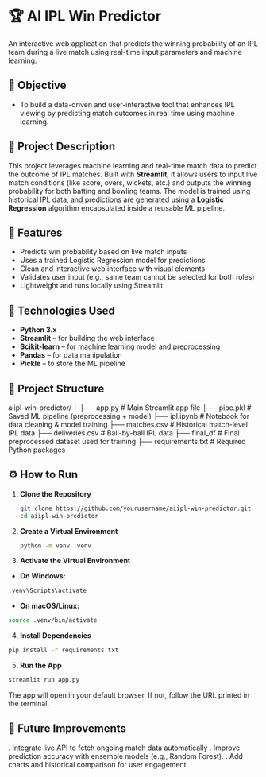 # 🏆 AI IPL Win Predictor

An interactive web application that predicts the winning probability of an IPL team during a live match using real-time input parameters and machine learning.

## 🎯 Objective
- To build a data-driven and user-interactive tool that enhances IPL viewing by predicting match outcomes in real time using machine learning.

## 📌 Project Description

This project leverages machine learning and real-time match data to predict the outcome of IPL matches. Built with **Streamlit**, it allows users to input live match conditions (like score, overs, wickets, etc.) and outputs the winning probability for both batting and bowling teams. The model is trained using historical IPL data, and predictions are generated using a **Logistic Regression** algorithm encapsulated inside a reusable ML pipeline.

## 🚀 Features

- Predicts win probability based on live match inputs  
- Uses a trained Logistic Regression model for predictions  
- Clean and interactive web interface with visual elements  
- Validates user input (e.g., same team cannot be selected for both roles)  
- Lightweight and runs locally using Streamlit  


## 🧠 Technologies Used

- **Python 3.x**  
- **Streamlit** – for building the web interface  
- **Scikit-learn** – for machine learning model and preprocessing  
- **Pandas** – for data manipulation  
- **Pickle** – to store the ML pipeline  


## 📁 Project Structure
aiipl-win-predictor/ │ ├── app.py # Main Streamlit app file
  ├── pipe.pkl # Saved ML pipeline (preprocessing + model)
  ├── ipl.ipynb # Notebook for data cleaning & model training
  ├── matches.csv # Historical match-level IPL data
  ├── deliveries.csv # Ball-by-ball IPL data
  ├── final_df # Final preprocessed dataset used for training
  ├── requirements.txt # Required Python packages
  
## ⚙️ How to Run
1. **Clone the Repository**
   ```bash
   git clone https://github.com/yourusername/aiipl-win-predictor.git
   cd aiipl-win-predictor

2. **Create a Virtual Environment**
   ```bash
   python -m venv .venv

3. **Activate the Virtual Environment**

- **On Windows:**
```bash
.venv\Scripts\activate
```

- **On macOS/Linux:**
```bash
source .venv/bin/activate
```

4. **Install Dependencies**

```bash
pip install -r requirements.txt
```

5. **Run the App**

```bash
streamlit run app.py
```

The app will open in your default browser. If not, follow the URL printed in the terminal.

## 🧪 Future Improvements
. Integrate live API to fetch ongoing match data automatically
. Improve prediction accuracy with ensemble models (e.g., Random Forest).
. Add charts and historical comparison for user engagement
